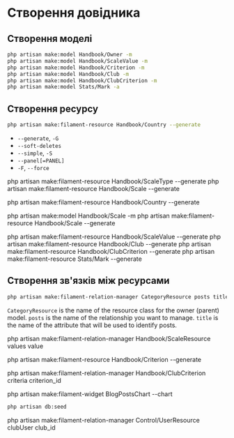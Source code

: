 


# Створення довідника

## Створення моделі

```bash
php artisan make:model Handbook/Owner -m
php artisan make:model Handbook/ScaleValue -m
php artisan make:model Handbook/Criterion -m
php artisan make:model Handbook/Club -m
php artisan make:model Handbook/ClubCriterion -m
php artisan make:model Stats/Mark -a
```

## Створення ресурсу

```bash
php artisan make:filament-resource Handbook/Country --generate
```
- `--generate`, `-G`
- `--soft-deletes`
- `--simple`, `-S`
- `--panel[=PANEL]`
- `-F`, `--force`

php artisan make:filament-resource Handbook/ScaleType --generate
php artisan make:filament-resource Handbook/Scale --generate

php artisan make:filament-resource Handbook/Country --generate

php artisan make:model Handbook/Scale -m
php artisan make:filament-resource Handbook/Scale --generate

php artisan make:filament-resource Handbook/ScaleValue --generate
php artisan make:filament-resource Handbook/Club --generate
php artisan make:filament-resource Handbook/ClubCriterion --generate
php artisan make:filament-resource Stats/Mark --generate
## Створення зв'язків між ресурсами

```bash
php artisan make:filament-relation-manager CategoryResource posts title
```
`CategoryResource` is the name of the resource class for the owner (parent) model.
`posts` is the name of the relationship you want to manage.
`title` is the name of the attribute that will be used to identify posts.

php artisan make:filament-relation-manager Handbook/ScaleResource values value

php artisan make:filament-resource Handbook/Criterion --generate


php artisan make:filament-relation-manager Handbook/ClubCriterion criteria  criterion_id


php artisan make:filament-widget BlogPostsChart --chart

```bash
php artisan db:seed
```
php artisan make:filament-relation-manager Control/UserResource clubUser  club_id
